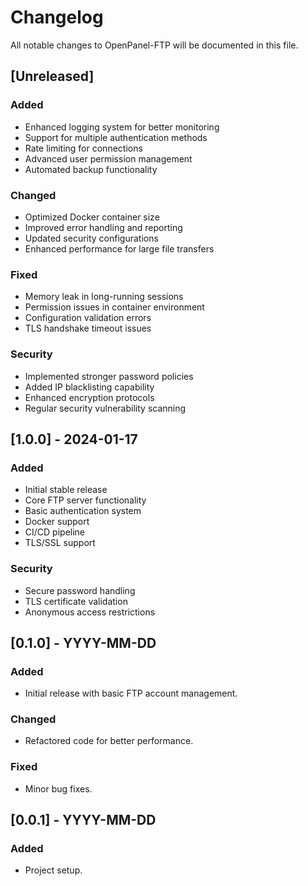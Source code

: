 # Changelog

All notable changes to OpenPanel-FTP will be documented in this file.

## [Unreleased]

### Added

- Enhanced logging system for better monitoring
- Support for multiple authentication methods
- Rate limiting for connections
- Advanced user permission management
- Automated backup functionality

### Changed

- Optimized Docker container size
- Improved error handling and reporting
- Updated security configurations
- Enhanced performance for large file transfers

### Fixed

- Memory leak in long-running sessions
- Permission issues in container environment
- Configuration validation errors
- TLS handshake timeout issues

### Security

- Implemented stronger password policies
- Added IP blacklisting capability
- Enhanced encryption protocols
- Regular security vulnerability scanning

## [1.0.0] - 2024-01-17

### Added

- Initial stable release
- Core FTP server functionality
- Basic authentication system
- Docker support
- CI/CD pipeline
- TLS/SSL support

### Security

- Secure password handling
- TLS certificate validation
- Anonymous access restrictions

## [0.1.0] - YYYY-MM-DD

### Added
- Initial release with basic FTP account management.

### Changed
- Refactored code for better performance.

### Fixed
- Minor bug fixes.

## [0.0.1] - YYYY-MM-DD

### Added
- Project setup.
